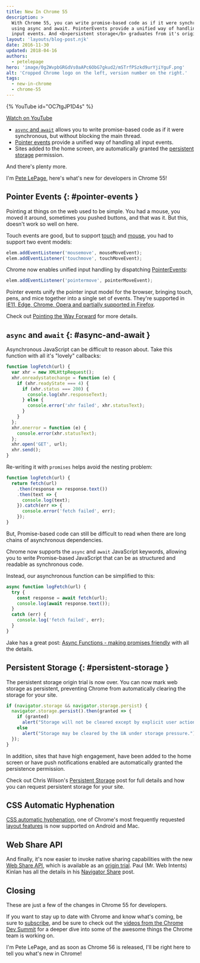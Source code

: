```yaml
---
title: New In Chrome 55
description: >
  With Chrome 55, you can write promise-based code as if it were synchronous,
  using async and await. PointerEvents provide a unified way of handling all
  input events. And <b>persistent storage</b> graduates from it's origin trial.
layout: 'layouts/blog-post.njk'
date: 2016-11-30
updated: 2018-04-16
authors:
  - petelepage
hero: 'image/0g2WvpbGRGdVs0aAPc6ObG7gkud2/mSTrfPSzkd9urYjiYguF.png'
alt: 'Cropped Chrome logo on the left, version number on the right.'
tags:
  - new-in-chrome
  - chrome-55
---
```


{% YouTube id="OC7tgJP1D4s" %}

[Watch on YouTube](https://www.youtube.com/watch?v=OC7tgJP1D4s)

* [`async` and `await`](#async-and-await) allows you to write promise-based
  code as if it were synchronous, but without blocking the main thread.
* [Pointer events](#pointer-events) provide a unified way of handling all
  input events.
* Sites added to the home screen, are automatically granted the [persistent
  storage](#persistent-storage) permission.

And there's plenty more.

I'm [Pete LePage](https://petelepage.com/), here's what's new for developers in Chrome 55!

## Pointer Events {: #pointer-events }

Pointing at things on the web used to be simple. You had a mouse, you moved
it around, sometimes you pushed buttons, and that was it. But this, doesn't
work so well on here.

Touch events are good, but to support
[touch](https://www.w3.org/TR/touch-events/) and
[mouse](https://developer.mozilla.org/docs/Web/API/MouseEvent), you had
to support two event models:

```js
elem.addEventListener('mousemove', mouseMoveEvent);
elem.addEventListener('touchmove', touchMoveEvent);
```

Chrome now enables unified input handling by dispatching
[PointerEvents](https://developer.mozilla.org/docs/Web/API/PointerEvent):

```js
elem.addEventListener('pointermove', pointerMoveEvent);
```

Pointer events unify the pointer input model for the browser, bringing
touch, pens, and mice together into a single set of events. They're supported
in [IE11, Edge, Chrome, Opera and partially supported in Firefox](https://goo.gl/znkJcj).

Check out  [Pointing the Way Forward](https://developers.google.com/web/updates/2016/10/pointer-events)
for more details.

## `async` and `await` {: #async-and-await }

Asynchronous JavaScript can be difficult to reason about.  Take this
function with all it's "lovely" callbacks:

```js
function logFetch(url) {
  var xhr = new XMLHttpRequest();
  xhr.onreadystatechange = function (e) {
    if (xhr.readyState === 4) {
      if (xhr.status === 200) {
        console.log(xhr.responseText);
      } else {
        console.error('xhr failed', xhr.statusText);
      }
    }
  };
  xhr.onerror = function (e) {
    console.error(xhr.statusText);
  };
  xhr.open('GET', url);
  xhr.send();
}
```

Re-writing it with `promises` helps avoid the nesting problem:

```js
function logFetch(url) {
  return fetch(url)
    .then(response => response.text())
    .then(text => {
      console.log(text);
    }).catch(err => {
      console.error('fetch failed', err);
    });
}
```

But, Promise-based code can still be difficult to read when there are long
chains of asynchronous dependencies.

Chrome now supports the `async` and `await` JavaScript keywords, allowing you
to write Promise-based JavaScript that can be as structured and
readable as synchronous code.

Instead, our asynchronous function can be simplified to this:

```js
async function logFetch(url) {
  try {
    const response = await fetch(url);
    console.log(await response.text());
  }
  catch (err) {
    console.log('fetch failed', err);
  }
}
```

Jake has a great post:
[Async Functions - making promises friendly](https://developers.google.com/web/fundamentals/getting-started/primers/async-functions)
with all the details.

## Persistent Storage {: #persistent-storage }

The persistent storage origin trial is now over. You can now mark web
storage as persistent, preventing Chrome from automatically clearing the
storage for your site.

```js
if (navigator.storage && navigator.storage.persist) {
  navigator.storage.persist().then(granted => {
    if (granted)
      alert("Storage will not be cleared except by explicit user action");
    else
      alert("Storage may be cleared by the UA under storage pressure.");
  });
}
```

In addition, sites that have high engagement, have been added to the
home screen or have push notifications enabled are automatically
granted the persistence permission.

Check out Chris Wilson's [Persistent Storage](https://developers.google.com/web/updates/2016/06/persistent-storage)
post for full details and how you can request persistent storage for your site.

## CSS Automatic Hyphenation

[CSS automatic hyphenation](https://developers.google.com/web/updates/2016/10/css-hyphens), one of Chrome's
most frequently requested [layout features](https://googlechrome.github.io/samples/css-hyphens/)
is now supported on Android and Mac.

## Web Share API

And finally, it's now easier to invoke native sharing capabilities with the
new [Web Share API](https://github.com/mgiuca/web-share/blob/master/docs/interface.md),
which is available as an
[origin trial](https://github.com/GoogleChrome/OriginTrials/blob/gh-pages/developer-guide.md).
Paul (Mr. Web Intents) Kinlan has all the details in his
[Navigator Share](https://developers.google.com/web/updates/2016/10/navigator-share) post.

## Closing

These are just a few of the changes in Chrome 55 for developers.

If you want to stay up to date with Chrome and know what's coming, be sure to
[subscribe](https://goo.gl/6FP1a5), and be sure to check out the
[videos from the Chrome Dev Summit](https://www.youtube.com/playlist?list=PLNYkxOF6rcIBTs2KPy1E6tIYaWoFcG3uj)
for a deeper dive into some of the awesome things the Chrome team is working on.

I'm Pete LePage, and as soon as Chrome 56 is released, I'll be right here
to tell you what's new in Chrome!
